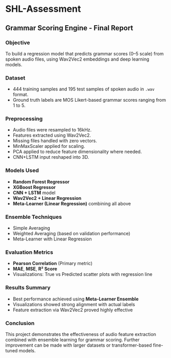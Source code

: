 # SHL-Assessment
## Grammar Scoring Engine - Final Report

### Objective
To build a regression model that predicts grammar scores (0–5 scale) from spoken audio files, using Wav2Vec2 embeddings and deep learning models.

### Dataset
- 444 training samples and 195 test samples of spoken audio in `.wav` format.
- Ground truth labels are MOS Likert-based grammar scores ranging from 1 to 5.

### Preprocessing
- Audio files were resampled to 16kHz.
- Features extracted using Wav2Vec2.
- Missing files handled with zero vectors.
- MinMaxScaler applied for scaling.
- PCA applied to reduce feature dimensionality where needed.
- CNN+LSTM input reshaped into 3D.

### Models Used
- **Random Forest Regressor**
- **XGBoost Regressor**
- **CNN + LSTM** model
- **Wav2Vec2 + Linear Regression**
- **Meta-Learner (Linear Regression)** combining all above

### Ensemble Techniques
- Simple Averaging
- Weighted Averaging (based on validation performance)
- Meta-Learner with Linear Regression

### Evaluation Metrics
- **Pearson Correlation** (Primary metric)
- **MAE**, **MSE**, **R² Score**
- Visualizations: True vs Predicted scatter plots with regression line

### Results Summary
- Best performance achieved using **Meta-Learner Ensemble**
- Visualizations showed strong alignment with actual labels
- Feature extraction via Wav2Vec2 proved highly effective

### Conclusion
This project demonstrates the effectiveness of audio feature extraction combined with ensemble learning for grammar scoring. Further improvement can be made with larger datasets or transformer-based fine-tuned models.
